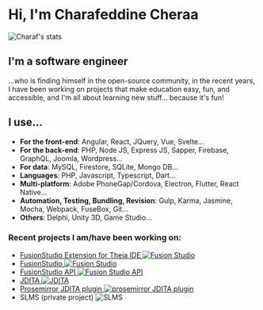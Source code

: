 # Hi, I'm Charafeddine Cheraa

![Charaf's stats](https://github-readme-stats.vercel.app/api?username=ccheraa)

## I'm a software engineer
...who is finding himself in the open-source community, in the recent years, I have been working on projects that make education easy, fun, and accessible, and I'm all about learning new stuff... because it's fun!

## I use...
* **For the front-end**: Angular, React, JQuery, Vue, Svelte...
* **For the back-end**: PHP, Node JS, Express JS, Sapper, Firebase, GraphQL, Joomla, Wordpress...
* **For data**: MySQL, Firestore, SQLite, Mongo DB...
* **Languages**: PHP, Javascript, Typescript, Dart...
* **Multi-platform**: Adobe PhoneGap/Cordova, Electron, Flutter, React Native...
* **Automation, Testing, Bundling, Revision**: Gulp, Karma, Jasmine, Mocha, Webpack, FuseBox, Git...
* **Others**: Delphi, Unity 3D, Game Studio...

### Recent projects I am/have been working on:

* [FusionStudio Extension for Theia IDE ![Fusion Studio](https://img.shields.io/npm/v/fusion-studio-extension)](https://github.com/evolvedbinary/fusion-studio-extension)
* [FusionStudio ![Fusion Studio](https://img.shields.io/github/package-json/v/ccheraa/fusion-studio)](https://github.com/evolvedbinary/fusion-studio)
* [FusionStudio API ![Fusion Studio API](https://img.shields.io/badge/FusionStudio_API-0.1.3--SNAPSHOT-orange)](https://github.com/evolvedbinary/fusion-studio-api)
* [JDITA ![JDITA](https://img.shields.io/github/package-json/v/ccheraa/jdita)](https://github.com/evolvedbinary/jdita)
* [Prosemirror JDITA plugin ![prosemirror JDITA plugin](https://img.shields.io/github/package-json/v/ccheraa/prosemirror-jdita)](https://github.com/evolvedbinary/prosemirror-jdita)
* SLMS (private project) ![SLMS](https://img.shields.io/badge/SLMS-0.9.0-orange)



